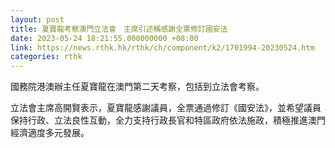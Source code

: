 ```yaml
---
layout: post
title: 夏寶龍考察澳門立法會　主席引述稱感謝全票修訂國安法
date: 2023-05-24 18:21:55.000000000 +08:00
link: https://news.rthk.hk/rthk/ch/component/k2/1701994-20230524.htm
categories: rthk
---
```


國務院港澳辦主任夏寶龍在澳門第二天考察，包括到立法會考察。

立法會主席高開賢表示，夏寶龍感謝議員，全票通過修訂《國安法》，並希望議員保持行政、立法良性互動，全力支持行政長官和特區政府依法施政，積極推進澳門經濟適度多元發展。
